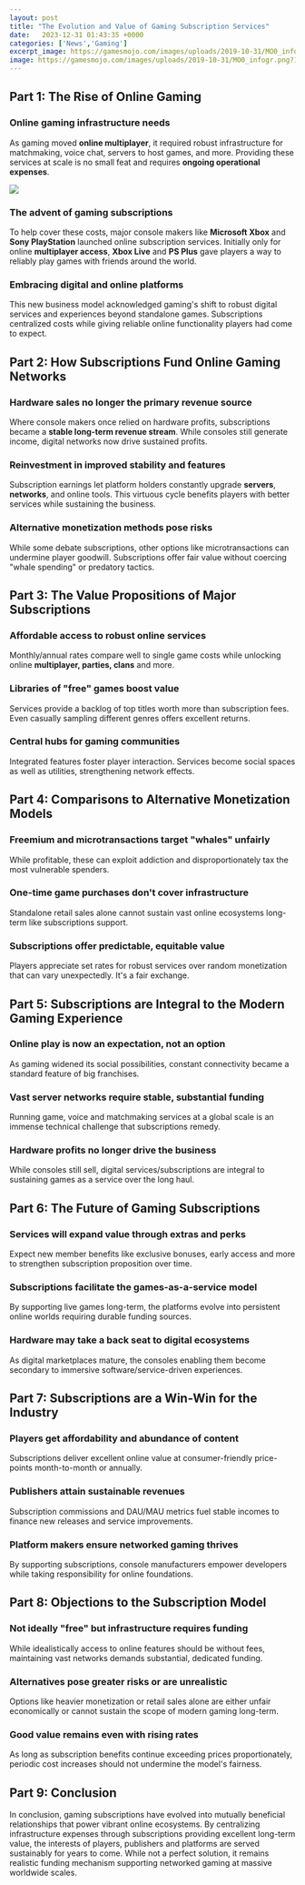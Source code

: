 ```yaml
---
layout: post
title: "The Evolution and Value of Gaming Subscription Services"
date:   2023-12-31 01:43:35 +0000
categories: ['News','Gaming']
excerpt_image: https://gamesmojo.com/images/uploads/2019-10-31/MO0_infogr.png?1572601261985
image: https://gamesmojo.com/images/uploads/2019-10-31/MO0_infogr.png?1572601261985
---
```


## Part 1: The Rise of Online Gaming 
### Online gaming infrastructure needs
As gaming moved **online multiplayer**, it required robust infrastructure for matchmaking, voice chat, servers to host games, and more. Providing these services at scale is no small feat and requires **ongoing operational expenses**.

![](https://gamesmojo.com/images/uploads/2019-10-31/MO0_infogr.png?1572601261985)
### The advent of gaming subscriptions  
To help cover these costs, major console makers like **Microsoft Xbox** and **Sony PlayStation** launched online subscription services. Initially only for online **multiplayer access**, **Xbox Live** and **PS Plus** gave players a way to reliably play games with friends around the world.
### Embracing digital and online platforms
This new business model acknowledged gaming's shift to robust digital services and experiences beyond standalone games. Subscriptions centralized costs while giving reliable online functionality players had come to expect. 
## Part 2: How Subscriptions Fund Online Gaming Networks
### Hardware sales no longer the primary revenue source
Where console makers once relied on hardware profits, subscriptions became a **stable long-term revenue stream**. While consoles still generate income, digital networks now drive sustained profits.
### Reinvestment in improved stability and features  
Subscription earnings let platform holders constantly upgrade **servers**, **networks**, and online tools. This virtuous cycle benefits players with better services while sustaining the business.
### Alternative monetization methods pose risks
While some debate subscriptions, other options like microtransactions can undermine player goodwill. Subscriptions offer fair value without coercing "whale spending" or predatory tactics.
## Part 3: The Value Propositions of Major Subscriptions
### **Affordable** access to robust online services  
Monthly/annual rates compare well to single game costs while unlocking online **multiplayer, parties, clans** and more. 
### Libraries of "free" games boost value  
Services provide a backlog of top titles worth more than subscription fees. Even casually sampling different genres offers excellent returns.
### Central hubs for gaming communities   
Integrated features foster player interaction. Services become social spaces as well as utilities, strengthening network effects.
## Part 4: Comparisons to Alternative Monetization Models  
### Freemium and microtransactions target "whales" unfairly
While profitable, these can exploit addiction and disproportionately tax the most vulnerable spenders. 
### One-time game purchases don't cover infrastructure
Standalone retail sales alone cannot sustain vast online ecosystems long-term like subscriptions support.
### Subscriptions offer predictable, equitable value
Players appreciate set rates for robust services over random monetization that can vary unexpectedly. It's a fair exchange.
## Part 5: Subscriptions are Integral to the Modern Gaming Experience
### Online play is now an expectation, not an option   
As gaming widened its social possibilities, constant connectivity became a standard feature of big franchises.
### Vast server networks require stable, substantial funding
Running game, voice and matchmaking services at a global scale is an immense technical challenge that subscriptions remedy.
### Hardware profits no longer drive the business
While consoles still sell, digital services/subscriptions are integral to sustaining games as a service over the long haul.
## Part 6: The Future of Gaming Subscriptions
### Services will expand value through extras and perks  
Expect new member benefits like exclusive bonuses, early access and more to strengthen subscription proposition over time.  
### Subscriptions facilitate the games-as-a-service model  
By supporting live games long-term, the platforms evolve into persistent online worlds requiring durable funding sources.
### Hardware may take a back seat to digital ecosystems
As digital marketplaces mature, the consoles enabling them become secondary to immersive software/service-driven experiences.
## Part 7: Subscriptions are a Win-Win for the Industry  
### Players get affordability and abundance of content
Subscriptions deliver excellent online value at consumer-friendly price-points month-to-month or annually.
### Publishers attain sustainable revenues
Subscription commissions and DAU/MAU metrics fuel stable incomes to finance new releases and service improvements. 
### Platform makers ensure networked gaming thrives
By supporting subscriptions, console manufacturers empower developers while taking responsibility for online foundations.
## Part 8: Objections to the Subscription Model
### Not ideally "free" but infrastructure requires funding
While idealistically access to online features should be without fees, maintaining vast networks demands substantial, dedicated funding.  
### Alternatives pose greater risks or are unrealistic 
Options like heavier monetization or retail sales alone are either unfair economically or cannot sustain the scope of modern gaming long-term.
### Good value remains even with rising rates  
As long as subscription benefits continue exceeding prices proportionately, periodic cost increases should not undermine the model's fairness.
## Part 9: Conclusion
In conclusion, gaming subscriptions have evolved into mutually beneficial relationships that power vibrant online ecosystems. By centralizing infrastructure expenses through subscriptions providing excellent long-term value, the interests of players, publishers and platforms are served sustainably for years to come. While not a perfect solution, it remains realistic funding mechanism supporting networked gaming at massive worldwide scales.